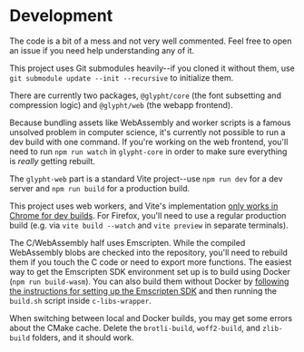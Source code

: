 # Development

The code is a bit of a mess and not very well commented. Feel free to open an issue if you need help understanding any of it.

This project uses Git submodules heavily--if you cloned it without them, use `git submodule update --init --recursive` to initialize them.

There are currently two packages, `@glypht/core` (the font subsetting and compression logic) and `@glypht/web` (the webapp frontend).

Because bundling assets like WebAssembly and worker scripts is a famous unsolved problem in computer science, it's currently not possible to run a dev build with one command. If you're working on the web frontend, you'll need to run `npm run watch` in `glypht-core` in order to make sure everything is *really* getting rebuilt.

The `glypht-web` part is a standard Vite project--use `npm run dev` for a dev server and `npm run build` for a production build.

This project uses web workers, and Vite's implementation [only works in Chrome for dev builds](https://v3.vitejs.dev/guide/features.html#web-workers). For Firefox, you'll need to use a regular production build (e.g. via `vite build --watch` and `vite preview` in separate terminals).

The C/WebAssembly half uses Emscripten. While the compiled WebAssembly blobs are checked into the repository, you'll need to rebuild them if you touch the C code or need to export more functions. The easiest way to get the Emscripten SDK environment set up is to build using Docker (`npm run build-wasm`). You can also build them without Docker by [following the instructions for setting up the Emscripten SDK](https://emscripten.org/docs/getting_started/downloads.html) and then running the `build.sh` script inside `c-libs-wrapper`.

When switching between local and Docker builds, you may get some errors about the CMake cache. Delete the `brotli-build`, `woff2-build`, and `zlib-build` folders, and it should work.
